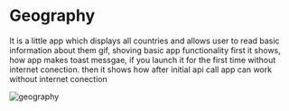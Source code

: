 # Geography
It is a little app which displays all countries and allows user to read basic information about them
gif, shoving basic app functionality
first it shows, how app makes toast messgae, if you launch it for the first time without internet conection.
then it shows how after initial api call app can work without internet conection

![geography](https://user-images.githubusercontent.com/30773291/65386549-d656b780-dd45-11e9-9f9c-567603aa23a1.gif)
